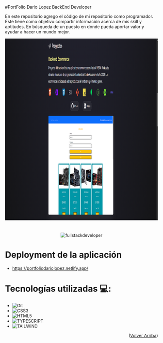 #PortFolio Dario Lopez BackEnd Developer

En este repositorio agrego el código de mi repositorio como programador. Este tiene como objetivo 
compartir información acerca de mis skill y aptitudes. En búsqueda de un puesto en donde pueda 
aportar valor y ayudar a hacer un mundo mejor.

<div> 
    <p align="center">
        <img
            src="FotoPortFolio.png"
            alt="Captura del portFolio"
            width="800px"
            height="600px"
            align="center"
        /> 
     </p>
</div>

#     
<p align="center">
    <img
    src="https://media.giphy.com/media/scZPhLqaVOM1qG4lT9/giphy.gif"
    alt="fullstackdeveloper"
    width="300px"
    height="300px"
    align="center"
/>
</p>

# Deployment de la aplicación 

* https://portfoliodariolopez.netlify.app/

# Tecnologías utilizadas 💻:

* ![Git](https://img.shields.io/badge/-Git-222222?style=flat&logo=git&logoColor=F05032)
* ![CSS3](https://img.shields.io/badge/CSS3-1572B6?style=for-the-badge&logo=css3&logoColor=white)
* ![HTML5](	https://img.shields.io/badge/HTML5-E34F26?style=for-the-badge&logo=html5&logoColor=white)
* ![TYPESCRIPT](https://img.shields.io/badge/TypeScript-007ACC?style=for-the-badge&logo=typescript&logoColor=white)
* ![TAILWIND](https://img.shields.io/badge/Tailwind_CSS-38B2AC?style=for-the-badge&logo=tailwind-css&logoColor=white) 

<p align="right">(<a href="#top">Volver Arriba</a>)</p>
